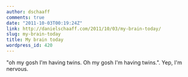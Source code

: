 ```yaml
---
author: dschaaff
comments: true
date: "2011-10-03T00:19:24Z"
link: http://danielschaaff.com/2011/10/03/my-brain-today/
slug: my-brain-today
title: My brain today
wordpress_id: 420
---
```


"oh my gosh I'm having twins. Oh my gosh I'm having twins.". Yep, I'm nervous.
